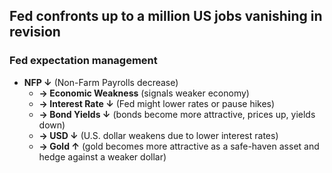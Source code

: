 ## Fed confronts up to a million US jobs vanishing in revision

### Fed expectation management
- **NFP ↓** (Non-Farm Payrolls decrease) 
  - **→ Economic Weakness** (signals weaker economy)
  - **→ Interest Rate ↓** (Fed might lower rates or pause hikes)
  - **→ Bond Yields ↓** (bonds become more attractive, prices up, yields down)
  - **→ USD ↓** (U.S. dollar weakens due to lower interest rates)
  - **→ Gold ↑** (gold becomes more attractive as a safe-haven asset and hedge against a weaker dollar)


